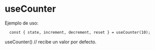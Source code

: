 # useCounter

Ejemplo de uso:

```
  const { state, increment, decrement, reset } = useCounter(10);
```
useCounter() // recibe un valor por defecto.